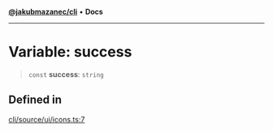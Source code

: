 [**@jakubmazanec/cli**](../../../README.md) • **Docs**

---

# Variable: success

> `const` **success**: `string`

## Defined in

[cli/source/ui/icons.ts:7](https://github.com/jakubmazanec/tools/blob/4809b04453aafb35a917917e0b4964a9ec0cd132/packages/cli/source/ui/icons.ts#L7)
